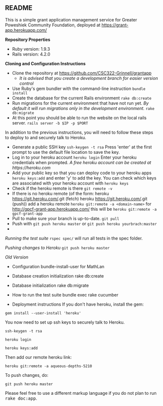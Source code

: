 ## README ##

This is a simple grant application management service for Greater Poweshiek Community Foundation, deployed at 
https://grant-app.herokuapp.com/

**Repository Properties**

- Ruby version: 1.9.3
- Rails version: 4.2.0 

**Cloning and Configuration Instructions**
- Clone the repository at https://github.com/CSC322-Grinnell/grantapp
    - _It is advised that you create a development branch for easier version control_
- Use Ruby's gem bundler with the command-line instruction 
    ``` bundle install ```
- Create the database for the current Rails environment 
    ``` rake db:create ```
- Run migrations for the current environment that have not run yet. 
    _By default it will run migrations only in the development environment._
    ``` rake db:migrate ```
- At this point you should be able to run the website on the local rails server. 
    ``` rails server -b $IP -p $PORT ```


In addition to the previous instructions, you will need to follow these steps to deploy to and securely talk to Heroku.
- Generate a public SSH key
    ``` ssh-keygen -t rsa ```
    Press 'enter' at the first prompt to use the default file location to save the key.
- Log in to your heroku account
    ``` heroku login ```
    Enter your heroku credentials when prompted.
    _A free heroku account can be created at https://heroku.com_
- Add your public key so that you can deploy code to your heroku apps
    ``` heroku keys:add ``` 
    and enter 'y' to add the key. 
    You can check which keys are associated with your heroku account with
        ``` heroku keys ```
- Check if the heroku remote is there
    ``` git remote -v ```
- If there is no heroku remote (of the form:
                heroku  https://git.heroku.com/<heroku-name>.git (fetch)
                heroku  https://git.heroku.com/<heroku-name>.git (push))
        add a heroku remote
        ``` heroku git:remote -a <domain-name> ```
        for http://gpcf-grant-app.herokuapp.com/ this will be
        ``` heroku git:remote -a gpcf-grant-app ```
- Pull to make sure your branch is up-to-date.
    ``` git pull ```
- Push with
    ``` git push heroku master ```
    or 
    ``` git push heroku yourbrach:master ```
- 


*Running the test suite*
    ```
    rspec spec/
    ```
will run all tests in the spec folder. 

*Pushing changes to Heroku*
    ```
    git push heroku master 
    ```








*Old Version*

* Configuration
bundle-install-user for MathLan

* Database creation initialization
rake db:create

* Database initialization
rake db:migrate

* How to run the test suite
bundle exec rake cucumber

* Deployment instructions
If you don't have heroku, install the gem:

<code>gem install --user-install 'heroku'</code>

You now need to set up ssh keys to securely talk to Heroku. 

<code>ssh-keygen -t rsa</code>

<code>heroku login</code>

<code>heroku keys:add</code>

Then add our remote heroku link:

<code>heroku git:remote -a aqueous-depths-5210</code>

To push changes, do:

<code>git push heroku master</code>





Please feel free to use a different markup language if you do not plan to run
<tt>rake doc:app</tt>.
